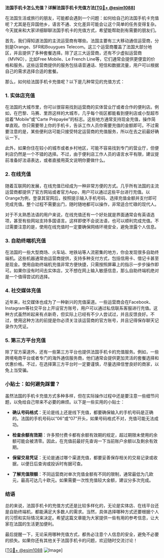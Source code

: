 **法国手机卡怎么充值？详解法国手机卡充值方法[[TG💪+ @esim1088](https://t.me/s/esim1088)]**

在法国生活或旅行的朋友，可能都会遇到一个问题：如何给自己的法国手机卡充值呢？尤其是在异国他乡，语言不通、文化差异可能会让这个简单的任务变得复杂。今天就来和大家详细聊聊法国手机卡的充值方式，希望能帮助到有需要的朋友们。

首先，我们得知道法国的主流运营商有哪些。法国主要有三大移动通信运营商，分别是Orange、SFR和Bouygues Telecom。这三个运营商覆盖了法国大部分地区，并且提供了多种套餐选择。除了这三大运营商，还有不少虚拟运营商（MVNO），比如Free Mobile、Le French Line等，它们通常会提供更便宜的价格和服务。这些运营商提供的服务包括语音通话、短信和数据流量，用户可以根据自己的需求选择合适的套餐。

那么，如何给法国手机卡充值呢？以下是几种常见的充值方式：

### 1. 实体店充值

在法国的大城市里，你可以很容易找到运营商的实体营业厅或者合作的便利店。例如，在巴黎、马赛、里昂这样的大城市，几乎每个街区都能看到便利店或小型超市挂着“Mobile”或“Carte Prépayée”的标志。这些地方通常支持现金充值，操作简单直观。你只需要带上你的手机卡，告诉工作人员你需要充值的金额即可。不过需要注意的是，某些便利店可能只接受特定运营商的充值服务，所以在去之前最好确认一下。

此外，如果你住在较小的城市或者乡村地区，可能不容易找到专门的营业厅，但便利店仍然是一个不错的选择。不过，由于便利店工作人员的语言水平有限，建议提前准备好法语表达，或者直接用英文说明你要做什么。

### 2. 在线充值

随着互联网的发展，在线充值已经成为一种非常方便的方式。几乎所有法国的主流运营商都提供了官方网站或者官方App，用户可以通过这些平台进行充值。以Orange为例，登录其官网后，按照提示输入手机号码、选择充值金额并支付即可完成充值。整个过程不需要出门，随时随地都可以操作，非常适合忙碌的现代人。

对于不太熟悉法语的用户来说，在线充值还有一个好处就是界面通常会有英语选项，甚至有些网站支持多国语言。这样即使不会说法语，也可以顺利完成充值。不过需要注意的是，使用在线充值时一定要确保网络环境安全，避免泄露个人信息。

### 3. 自助终端机充值

在法国的一些大型商场、火车站、地铁站等人流密集的地方，你会发现很多自助终端机。这些机器通常由运营商提供，支持多种支付方式，包括信用卡、借记卡甚至是现金。使用自助终端机充值非常方便快捷，只需按照屏幕上的指示一步步操作即可。如果你没有时间去实体店，又不想在网上输入敏感信息，那么自助终端机绝对是一个值得尝试的选择。

### 4. 社交媒体充值

近年来，社交媒体也成为了一种新兴的充值渠道。一些运营商会在Facebook、Instagram等社交平台上开设官方账号，用户可以通过私信联系客服进行充值。这种方式虽然听起来有点新奇，但实际上已经有不少人尝试过，并且反馈良好。不过，使用这种方法的前提是你必须关注该运营商的官方账号，并且记得保存聊天记录作为凭证。

### 5. 第三方平台充值

除了官方渠道外，还有一些第三方平台也提供法国手机卡的充值服务。例如，一些跨境电商平台或者专门的海外通信服务商，他们通常会提供更加灵活的套餐选择和优惠价格。不过，在选择第三方平台时一定要谨慎，尽量选择信誉良好的商家，以免上当受骗。

### 小贴士：如何避免踩雷？

虽然法国的手机卡充值方式多种多样，但在实际操作过程中还是要注意一些细节问题，以免给自己带来不必要的麻烦。以下是一些实用的小贴士：

- **确认号码格式**：无论是线上还是线下充值，都要确保输入的手机号码是正确的。法国的手机号码以“06”或“07”开头，如果号码格式不对，充值可能无法成功。
  
- **检查余额有效期**：许多预付费卡都有余额有效期的规定，超过期限未使用的余额可能会被清零。因此，在充值前最好先查询一下当前账户余额以及剩余有效期。

- **保留交易凭证**：无论是通过哪个渠道充值，都要妥善保存相关的交易记录或收据，以便日后查询或投诉时有据可查。

- **了解充值限额**：不同运营商对单次充值金额有不同的限制，通常最低为几欧元，最高可达几十欧元。如果需要一次性充值较大金额，建议分多次完成。

### 结语

总的来说，法国手机卡的充值方式还是比较多样化的，无论是实体店、在线平台还是自助终端机，都能满足大多数人的需求。当然，具体选择哪种方式还要根据个人的习惯和实际情况来决定。希望这篇文章能为大家提供一些有用的参考信息，让大家在法国的生活更加便利。

最后提醒一下，无论采用哪种充值方式，都务必注意个人信息的安全，避免不必要的损失。如果你还有其他关于法国手机卡的问题，欢迎随时交流讨论！

[[TG💪+ @esim1088](https://t.me/s/esim1088) ![Image](https://i.postimg.cc/4NQfJmqS/Snipaste-2025-05-13-00-14-12.png)]